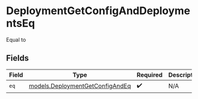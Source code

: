 # DeploymentGetConfigAndDeploymentsEq

Equal to


## Fields

| Field                                                                    | Type                                                                     | Required                                                                 | Description                                                              |
| ------------------------------------------------------------------------ | ------------------------------------------------------------------------ | ------------------------------------------------------------------------ | ------------------------------------------------------------------------ |
| `eq`                                                                     | [models.DeploymentGetConfigAndEq](../models/deploymentgetconfigandeq.md) | :heavy_check_mark:                                                       | N/A                                                                      |